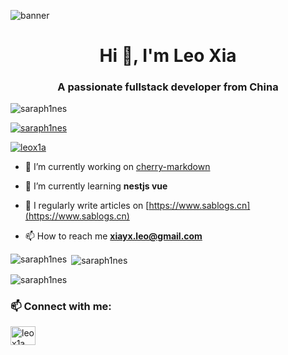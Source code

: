![banner](https://github.com/Saraph1nes/Saraph1nes/assets/52569690/63ba51f3-5e7e-4cea-b2e9-6b3a3a9cf953)

<h1 align="center">Hi 👋, I'm Leo Xia</h1>
<h3 align="center">A passionate fullstack developer from China</h3>

<p align="left"> <img src="https://komarev.com/ghpvc/?username=saraph1nes&label=Profile%20views&color=0e75b6&style=flat" alt="saraph1nes" /> </p>

<p align="left"> <a href="https://github.com/ryo-ma/github-profile-trophy"><img src="https://github-profile-trophy.vercel.app/?username=saraph1nes" alt="saraph1nes" /></a> </p>

<p align="left"> <a href="https://twitter.com/leox1a" target="blank"><img src="https://img.shields.io/twitter/follow/leox1a?logo=twitter&style=for-the-badge" alt="leox1a" /></a> </p>

- 🔭 I’m currently working on [cherry-markdown](https://github.com/Tencent/cherry-markdown)

- 🌱 I’m currently learning **nestjs vue**

- 📝 I regularly write articles on [https://www.sablogs.cn](https://www.sablogs.cn)

- 📫 How to reach me **xiayx.leo@gmail.com**

<p><img align="left" src="https://github-readme-stats.vercel.app/api/top-langs?username=saraph1nes&show_icons=true&locale=en&layout=compact" alt="saraph1nes" /></p>

<p>&nbsp;<img align="center" src="https://github-readme-stats.vercel.app/api?username=saraph1nes&show_icons=true&locale=en" alt="saraph1nes" /></p>

<p><img align="center" src="https://github-readme-streak-stats.herokuapp.com/?user=saraph1nes&" alt="saraph1nes" /></p>

<h3 align="left">📫 Connect with me:</h3>
<p align="left">
<a href="https://twitter.com/leox1a" target="blank"><img align="center" src="https://raw.githubusercontent.com/rahuldkjain/github-profile-readme-generator/master/src/images/icons/Social/twitter.svg" alt="leox1a" height="30" width="40" /></a>
</p>
